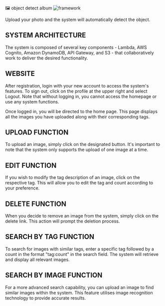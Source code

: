 🖼️ object detect album
![framework](https://i.imgur.com/8ah2M8c.png)

Upload your photo and the system will automatically detect the object.

## SYSTEM ARCHITECTURE

The system is composed of several key components - Lambda, AWS Cognito, Amazon DynamoDB, API Gateway, and S3 - that collaboratively work to deliver the desired functionality.

## WEBSITE

After registration, login with your new account to access the system's features. To sign out, click on the profile at the upper right and select Logout.
Note that without logging in, you cannot access the homepage or use any system functions.

Once logged in, you will be directed to the home page. This page displays all the images you have uploaded along with their corresponding tags.

## UPLOAD FUNCTION

To upload an image, simply click on the designated button. It's important to note that the system only supports the upload of one image at a time.

## EDIT FUNCTION

If you wish to modify the tag description of an image, click on the respective tag. This will allow you to edit the tag and count according to your preference.

## DELETE FUNCTION

When you decide to remove an image from the system, simply click on the delete link. This action will prompt the deletion process.

## SEARCH BY TAG FUNCTION

To search for images with similar tags, enter a specific tag followed by a count in the format "tag:count" in the search field. The system will retrieve and display all relevant images.

## SEARCH BY IMAGE FUNCTION

For a more advanced search capability, you can upload an image to find similar images within the system.
This feature utilises image recognition technology to provide accurate results.

